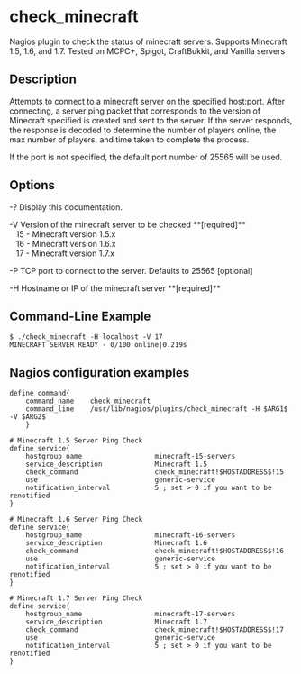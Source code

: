 check_minecraft
===============

Nagios plugin to check the status of minecraft servers.  Supports 
Minecraft 1.5, 1.6, and 1.7.  Tested on MCPC+, Spigot, CraftBukkit, 
and Vanilla servers

Description
-------------------------
Attempts to connect to a minecraft server on the specified host:port.
After connecting, a server ping packet that corresponds to the version
of Minecraft specified is created and sent to the server. If the server
responds, the response is decoded to determine the number of players
online, the max number of players, and time taken to complete the
process.

If the port is not specified, the default port number of 25565 will be
used.

Options
-------------------------
-?  Display this documentation.
<P>
-V  Version of the minecraft server to be checked **[required]**<BR>
&nbsp;&nbsp;&nbsp;15 - Minecraft version 1.5.x<BR>
&nbsp;&nbsp;&nbsp;16 - Minecraft version 1.6.x<BR>
&nbsp;&nbsp;&nbsp;17 - Minecraft version 1.7.x

-P  TCP port to connect to the server. Defaults to 25565 [optional]
<P>
-H  Hostname or IP of the minecraft server **[required]**

Command-Line Example
-------------------------

    $ ./check_minecraft -H localhost -V 17
    MINECRAFT SERVER READY - 0/100 online|0.219s

Nagios configuration examples
-------------------------

    define command{
	    command_name	check_minecraft
	    command_line	/usr/lib/nagios/plugins/check_minecraft -H $ARG1$ -V $ARG2$
	    }
	
    # Minecraft 1.5 Server Ping Check
    define service{
        hostgroup_name                  minecraft-15-servers
        service_description             Minecraft 1.5
        check_command                   check_minecraft!$HOSTADDRESS$!15
        use                             generic-service
        notification_interval           5 ; set > 0 if you want to be renotified
    }
    
    # Minecraft 1.6 Server Ping Check
    define service{
        hostgroup_name                  minecraft-16-servers
        service_description             Minecraft 1.6
        check_command                   check_minecraft!$HOSTADDRESS$!16
        use                             generic-service
        notification_interval           5 ; set > 0 if you want to be renotified
    }
    
    # Minecraft 1.7 Server Ping Check
    define service{
        hostgroup_name                  minecraft-17-servers
        service_description             Minecraft 1.7
        check_command                   check_minecraft!$HOSTADDRESS$!17
        use                             generic-service
        notification_interval           5 ; set > 0 if you want to be renotified
    }


